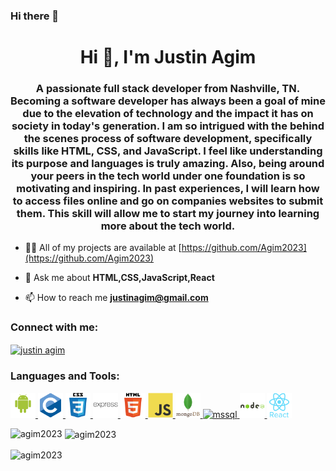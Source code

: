 ### Hi there 👋

<h1 align="center">Hi 👋, I'm Justin Agim</h1>
<h3 align="center">A passionate full stack developer from Nashville, TN. Becoming a software developer has always been a goal of mine due to the elevation of technology and the impact it has on society in today's generation. I am so intrigued with the behind the scenes process of software development, specifically skills like HTML, CSS, and JavaScript. I feel like understanding its purpose and languages is truly amazing. Also, being around your peers in the tech world under one foundation is so motivating and inspiring. In past experiences, I will learn how to access files online and go on companies websites to submit them. This skill will allow me to start my journey into learning more about the tech world.</h3>

- 👨‍💻 All of my projects are available at [https://github.com/Agim2023](https://github.com/Agim2023)

- 💬 Ask me about **HTML,CSS,JavaScript,React**

- 📫 How to reach me **justinagim@gmail.com**

<h3 align="left">Connect with me:</h3>
<p align="left">
<a href="https://linkedin.com/in/justin agim" target="blank"><img align="center" src="https://raw.githubusercontent.com/rahuldkjain/github-profile-readme-generator/master/src/images/icons/Social/linked-in-alt.svg" alt="justin agim" height="30" width="40" /></a>
</p>

<h3 align="left">Languages and Tools:</h3>
<p align="left"> <a href="https://developer.android.com" target="_blank" rel="noreferrer"> <img src="https://raw.githubusercontent.com/devicons/devicon/master/icons/android/android-original-wordmark.svg" alt="android" width="40" height="40"/> </a> <a href="https://www.cprogramming.com/" target="_blank" rel="noreferrer"> <img src="https://raw.githubusercontent.com/devicons/devicon/master/icons/c/c-original.svg" alt="c" width="40" height="40"/> </a> <a href="https://www.w3schools.com/css/" target="_blank" rel="noreferrer"> <img src="https://raw.githubusercontent.com/devicons/devicon/master/icons/css3/css3-original-wordmark.svg" alt="css3" width="40" height="40"/> </a> <a href="https://expressjs.com" target="_blank" rel="noreferrer"> <img src="https://raw.githubusercontent.com/devicons/devicon/master/icons/express/express-original-wordmark.svg" alt="express" width="40" height="40"/> </a> <a href="https://www.w3.org/html/" target="_blank" rel="noreferrer"> <img src="https://raw.githubusercontent.com/devicons/devicon/master/icons/html5/html5-original-wordmark.svg" alt="html5" width="40" height="40"/> </a> <a href="https://developer.mozilla.org/en-US/docs/Web/JavaScript" target="_blank" rel="noreferrer"> <img src="https://raw.githubusercontent.com/devicons/devicon/master/icons/javascript/javascript-original.svg" alt="javascript" width="40" height="40"/> </a> <a href="https://www.mongodb.com/" target="_blank" rel="noreferrer"> <img src="https://raw.githubusercontent.com/devicons/devicon/master/icons/mongodb/mongodb-original-wordmark.svg" alt="mongodb" width="40" height="40"/> </a> <a href="https://www.microsoft.com/en-us/sql-server" target="_blank" rel="noreferrer"> <img src="https://www.svgrepo.com/show/303229/microsoft-sql-server-logo.svg" alt="mssql" width="40" height="40"/> </a> <a href="https://nodejs.org" target="_blank" rel="noreferrer"> <img src="https://raw.githubusercontent.com/devicons/devicon/master/icons/nodejs/nodejs-original-wordmark.svg" alt="nodejs" width="40" height="40"/> </a> <a href="https://reactjs.org/" target="_blank" rel="noreferrer"> <img src="https://raw.githubusercontent.com/devicons/devicon/master/icons/react/react-original-wordmark.svg" alt="react" width="40" height="40"/> </a> </p>

<p><img align="left" src="https://github-readme-stats.vercel.app/api/top-langs?username=agim2023&show_icons=true&locale=en&layout=compact" alt="agim2023" /></p>

<p>&nbsp;<img align="center" src="https://github-readme-stats.vercel.app/api?username=agim2023&show_icons=true&locale=en" alt="agim2023" /></p>

<p><img align="center" src="https://github-readme-streak-stats.herokuapp.com/?user=agim2023&" alt="agim2023" /></p>
